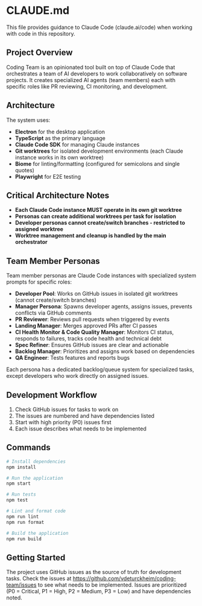 # CLAUDE.md

This file provides guidance to Claude Code (claude.ai/code) when working with code in this repository.

## Project Overview

Coding Team is an opinionated tool built on top of Claude Code that orchestrates a team of AI developers to work collaboratively on software projects. It creates specialized AI agents (team members) each with specific roles like PR reviewing, CI monitoring, and development.

## Architecture

The system uses:
- **Electron** for the desktop application
- **TypeScript** as the primary language
- **Claude Code SDK** for managing Claude instances
- **Git worktrees** for isolated development environments (each Claude instance works in its own worktree)
- **Biome** for linting/formatting (configured for semicolons and single quotes)
- **Playwright** for E2E testing

## Critical Architecture Notes

- **Each Claude Code instance MUST operate in its own git worktree**
- **Personas can create additional worktrees per task for isolation**
- **Developer personas cannot create/switch branches - restricted to assigned worktree**
- **Worktree management and cleanup is handled by the main orchestrator**

## Team Member Personas

Team member personas are Claude Code instances with specialized system prompts for specific roles:

- **Developer Pool**: Works on GitHub issues in isolated git worktrees (cannot create/switch branches)
- **Manager Persona**: Spawns developer agents, assigns issues, prevents conflicts via GitHub comments
- **PR Reviewer**: Reviews pull requests when triggered by events
- **Landing Manager**: Merges approved PRs after CI passes
- **CI Health Monitor & Code Quality Manager**: Monitors CI status, responds to failures, tracks code health and technical debt
- **Spec Refiner**: Ensures GitHub issues are clear and actionable
- **Backlog Manager**: Prioritizes and assigns work based on dependencies
- **QA Engineer**: Tests features and reports bugs

Each persona has a dedicated backlog/queue system for specialized tasks, except developers who work directly on assigned issues.

## Development Workflow

1. Check GitHub issues for tasks to work on
2. The issues are numbered and have dependencies listed
3. Start with high priority (P0) issues first
4. Each issue describes what needs to be implemented

## Commands

```bash
# Install dependencies
npm install

# Run the application
npm start

# Run tests
npm test

# Lint and format code
npm run lint
npm run format

# Build the application
npm run build
```

## Getting Started

The project uses GitHub issues as the source of truth for development tasks. Check the issues at https://github.com/vdeturckheim/coding-team/issues to see what needs to be implemented. Issues are prioritized (P0 = Critical, P1 = High, P2 = Medium, P3 = Low) and have dependencies noted.
